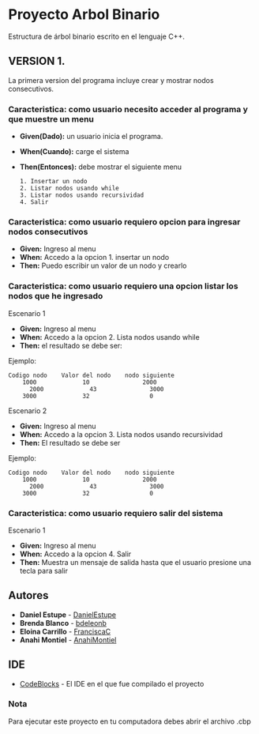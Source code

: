 
# Proyecto Arbol Binario

Estructura de árbol binario escrito en el lenguaje C++.


## VERSION 1. 

La primera version del programa incluye crear y mostrar nodos consecutivos.

### Caracteristica: como usuario necesito acceder al programa y que muestre un menu	

+ **Given(Dado):** un usuario inicia el programa.
+ **When(Cuando):** carge el sistema
+ **Then(Entonces):** debe mostrar el siguiente menu

	  1. Insertar un nodo
	  2. Listar nodos usando while
	  3. Listar nodos usando recursividad
	  4. Salir


### Caracteristica: como usuario requiero opcion para ingresar nodos consecutivos	

+ **Given:** Ingreso al menu
+ **When:**	Accedo a la opcion 1. insertar un nodo
+ **Then:**	Puedo escribir un valor de un nodo y crearlo
	
### Caracteristica: como usuario requiero una opcion listar los nodos que he ingresado	

Escenario 1	
+ **Given:** Ingreso al menu
+ **When:**	Accedo a la opcion 2. Lista nodos usando while
+ **Then:**	el resultado se debe ser:

Ejemplo: 

    Codigo nodo    Valor del nodo    nodo siguiente
        1000             10               2000  
	      2000             43               3000
        3000             32                 0   


Escenario 2	

+ **Given:** Ingreso al menu
+ **When:**	Accedo a la opcion 3. Lista nodos usando recursividad
+ **Then:**	El resultado se debe ser 

Ejemplo:

	Codigo nodo    Valor del nodo    nodo siguiente
        1000             10               2000  
	      2000             43               3000
        3000             32                 0 


### Caracteristica: como usuario requiero salir del sistema	

Escenario 1	
+ **Given:** Ingreso al menu
+ **When:**	Accedo a la opcion 4. Salir
+ **Then:**	Muestra un mensaje de salida hasta que el usuario presione una tecla para salir


## Autores

* **Daniel Estupe** - [DanielEstupe](https://github.com/DanielEstupe)
* **Brenda Blanco** - [bdeleonb](https://github.com/bdeleonb)
* **Eloina Carrillo** - [FranciscaC](https://github.com/FranciscaC)
* **Anahi Montiel** - [AnahiMontiel](https://github.com/AnahiMontiel)


## IDE

* [CodeBlocks](http://www.codeblocks.org/) - El IDE en el que fue compilado el proyecto

### Nota

Para ejecutar este proyecto en tu computadora debes abrir el archivo .cbp

